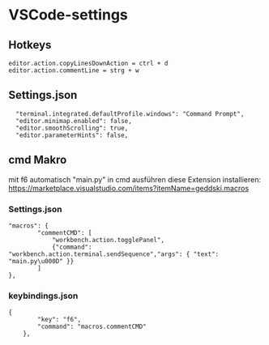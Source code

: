 # VSCode-settings

## Hotkeys
	editor.action.copyLinesDownAction = ctrl + d
  	editor.action.commentLine = strg + w

## Settings.json
	  "terminal.integrated.defaultProfile.windows": "Command Prompt",
	  "editor.minimap.enabled": false,  
	  "editor.smoothScrolling": true,
	  "editor.parameterHints": false,

## cmd Makro
mit f6 automatisch "main.py" in cmd ausführen
diese Extension installieren:
https://marketplace.visualstudio.com/items?itemName=geddski.macros

### Settings.json
	"macros": {
            "commentCMD": [
            	"workbench.action.togglePanel",
            	{"command": "workbench.action.terminal.sendSequence","args": { "text": "main.py\u000D" }}
            ]
   	},
### keybindings.json
	{
        	"key": "f6",
        	"command": "macros.commentCMD"
        },
	
